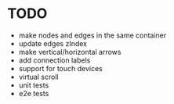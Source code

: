 # TODO

- make nodes and edges in the same container
- update edges zIndex
- make vertical/horizontal arrows
- add connection labels
- support for touch devices
- virtual scroll
- unit tests
- e2e tests
